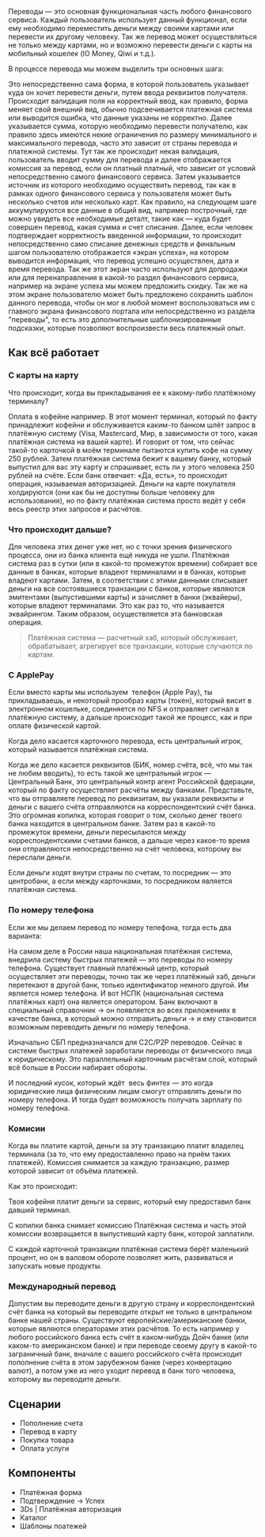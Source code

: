 
Переводы — это основная функциональная часть любого финансового сервиса. Каждый пользователь использует данный функционал, если ему необходимо переместить деньги между своими картами или перевести их другому человеку. Так же перевод может осуществляться не только между картами, но и возможно перевести деньги с карты на мобильный кошелек (IO Money, Qiwi и т.д.). 

В процессе перевода мы можем выделить три основных шага:

Это непосредственно сама форма, в которой пользователь указывает куда он хочет перевести деньги, путем ввода реквизитов получателя. Происходит валидация поля на корректный ввод, как правило, форма меняет свой внешний вид, обычно подсвечивается платежная система или выводится ошибка, что данные указаны не корректно. Далее указывается сумма, которую необходимо перевести получателю, как правило здесь имеются некие ограничения по размеру минимального и максимального перевода, часто это зависит от страны перевода и платежной системы. Тут так же происходит некая валидация, пользователь вводит сумму для перевода и далее отображается комиссия за перевод, если он платный платный, что зависит от условий непосредственно самого финансового сервиса. Затем указывается источник из которого необходимо осуществить перевод, так как в рамках одного финансового сервиса у пользователя может быть несколько счетов или несколько карт. Как правило, на следующем шаге аккумулируются все данные в общий вид, например построчный, где можно увидеть все необходимые деталт, такие как — куда будет совершен перевод, какая сумма и счет списания. Далее, если человек подтверждает корректность введенной информации, то происходит непосредственно само списание денежных средств и финальным шагом пользователю отображается «экран успеха», на котором выводится информация, что перевод успешно осуществлен, дата и время перевода. Так же этот экран часто используют для допродажи или для перенаправления в какой-то раздел финансового сервиса, например на экране успеха мы можем предложить скидку. Так же на этом экране пользователю может быть предложено сохранить шаблон данного перевода, чтобы он мог в любой момент воспользоваться им с главного экрана финансового портала или непосредственно из раздела "переводы", то есть это дополнительные шаблонизированные подсказки, которые позволяют воспроизвести весь платежный опыт.

## Как всё работает

### С карты на карту

Что происходит, когда вы прикладывания ее к какому-либо платёжному терминалу?

Оплата в кофейне например. В этот момент терминал, который по факту принадлежит кофейни и обслуживается каким-то банком шлёт запрос в платёжную систему (Visa, Mastercard, Мир, в зависимости от того, какая платёжная система на вашей карте). И говорит от том, что сейчас такой-то карточкой в моём терминале пытаются купить кофе на сумму 250 рублей. Затем платёжная система бежит к вашему банку, который выпустил для вас эту карту и спрашивает, есть ли у этого человека 250 рублей на счёте. Если банк отвечает: «Да, есть», то происходит операция, называемая авторизацией. Деньги на карте покупателя холдируются (они как бы не доступны больше человеку для использования), но по факту платёжная система просто ведёт у себя весь реестр этих запросов и расчётов.

### **Что происходит дальше?**

Для человека этих денег уже нет, но с точки зрения физического процесса, они из банка клиента ещё никуда не ушли. Платёжная система раз в сутки (или в какой-то промежуток времени) собирает все данные в банках, которые владеют терминалами и в банках, которые владеют картами. Затем, в соответствии с этими данными списывает деньги на все состоявшиеся транзакции с банков, которые являются эмитентами (выпустившими карты) и зачисляет в банки (эквайеры), которые владеют терминалами. Это как раз то, что называется эквайрингом. Таким образом, осуществляется эта банковская операция.

> Платёжная система — расчетный хаб, который обслуживает, обрабатывает, агрегирует все транзакции, которые случаются по картам.
> 

### C ApplePay

Если вместо карты мы используем  телефон (Apple Pay), ты прикладываешь, и некоторый прообраз карты (токен), который висит в электронном кошельке, соединяется по NFS и отправляет сигнал в платёжную систему, а дальше происходит такой же процесс, как и при оплате физической картой.

Когда дело касается карточного перевода, есть центральный игрок, который называется платёжная система.

Когда же дело касается реквизитов (БИК, номер счёта, всё, что мы так не любим вводить), то есть такой же центральный игрок — Центральный Банк, это центральный контр агент Российской фдерации, который по факту осуществляет расчёты между банками. Представьте, что вы отправляете перевод по реквизитам, вы указали реквизиты и деньги с вашего счёта отправляются на корреспондентский счёт банка. Это огромная копилка, которая говорит о том, сколько денег твоего банка находится в центральном банке. Затем раз в какой-то промежуток времени, деньги пересылаются между корреспондентскими счетами банков, а дальше через какое-то время они отправляются непосредственно на счёт человека, которому вы переслали деньги.

Если деньги ходят внутри страны по счетам, то посредник — это центробанк, а если между карточками, то посредником является платёжная система.

### По номеру телефона

Если же мы делаем перевод по номеру телефона, тогда есть два варианта:

На самом деле в России наша национальная платёжная система, внедрила систему быстрых платежей — это переводы по номеру телефона. Существует главный платёжный центр, который осуществляет эти переводы, точно так же через платёжный хаб, деньги перетекают в другой банк, только идентификатор немного другой. Им является номер телефона. И вот НСПК (национальная система платёжных карт) она является оператором. Банк включают в специальный справочник → он появляется во всех приложениях в качестве банка, в который можно отправить деньги → и ему становится возможным переводить деньги по номеру телефона.

Изначально СБП предназначался для C2C/P2Р переводов. Сейчас в системе быстрых платежей заработали переводы от физического лица к юридическому. Это параллельный карточным расчётам слой, который всё больше в России набирает обороты.

И последний кусок, который ждёт  весь финтех — это когда юридические лица физическим лицам смогут отправлять деньги по номеру телефона. И тогда будет возможность получать зарплату по номеру телефона.

### Комисии

Когда вы платите картой, деньги за эту транзакцию платит владелец терминала (за то, что ему предоставленно право на приём таких платежей). Комиссия снимается за каждую транзакцию, размер которой зависит от объёма платежей.

Как это происходит:

Твоя кофейня платит деньги за сервис, который ему предоставил банк давший терминал.

С копилки банка снимает комиссию Платёжная система и часть этой комиссии возвращается в выпустивший карту банк, которой заплатили.

С каждой карточной транзакции платёжная система берёт маленький процент, но он в валовом обороте позволяет жить, развиваться и запускать новые продукты.

### Международный перевод

Допустим вы переводите деньги в другую страну и корреспондентский счёт банка на который вы переводите открыт не только в центральном банке нашей страны. Существуют европейские/американские банки, которые являются операторами этих расчётов. То есть например у любого российского банка есть счёт в каком-нибудь Дойч банке (или каком-то американском банке) и при переводе своему другу в какой-то заграничный банк, вначале с вашего российского счёта происходит пополнение счёта в этом зарубежном банке (через конвертацию валют), а потом уже из него уходит перевод в банк того человека, которому вы переводите деньги.

## Сценарии

- Пополнение счета
- Перевод в карту
- Покупка товара
- Оплата услуги

## Компоненты

- Платёжная форма
- Подтверждение → Успех
- 3Ds | Платёжная авторизация
- Каталог
- Шаблоны поатежей